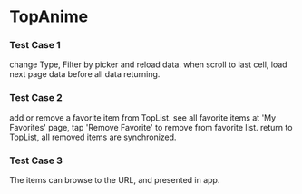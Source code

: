 # TopAnime

### Test Case 1
change Type, Filter by picker and reload data.
when scroll to last cell, load next page data before all data returning.

### Test Case 2
add or remove a favorite item from TopList.
see all favorite items at 'My Favorites' page, tap 'Remove Favorite' to remove from favorite list.
return to TopList, all removed items are synchronized.

### Test Case 3
The items can browse to the URL, and presented in app.